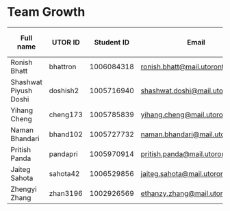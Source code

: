 # Team Growth

| Full name             | UTOR ID  | Student ID | Email                           | Best Way to Contact | Discord Username        |
|-----------------------|----------|------------|---------------------------------|---------------------|-------------------------|
| Ronish Bhatt          | bhattron | 1006084318 | ronish.bhatt@mail.utoronto.ca   | Discord             | Petrichor#0146          |
| Shashwat Piyush Doshi | doshish2 | 1005716940 | shashwat.doshi@mail.utoronto.ca | Discord             | 8bit1byte#1756          |
| Yihang Cheng          | cheng173 | 1005785839 | yihang.cheng@mail.utoronto.ca   | Discord             | maptory#7827            |
| Naman Bhandari        | bhand102 | 1005727732 | naman.bhandari@mail.utoronto.ca | Discord             | Naman#3632              |
| Pritish Panda         | pandapri | 1005970914 | pritish.panda@mail.utoronto.ca  | WhatsApp            | Lordpritish#3449        |
| Jaiteg Sahota         | sahota42 | 1006529856 | jaiteg.sahota@mail.utoronto.ca  | Discord             | Jai ThegoodStudent#0053 |
| Zhengyi Zhang         | zhan3196 | 1002926569 | ethanzy.zhang@mail.utoronto.ca  | Discord             | Ethan Zhang#0756        |
